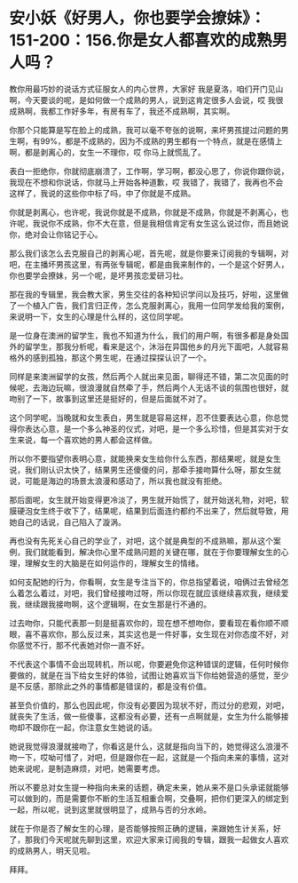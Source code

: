 # 安小妖《好男人，你也要学会撩妹》：151-200：156.你是女人都喜欢的成熟男人吗？

教你用最巧妙的说话方式征服女人的内心世界，大家好 我是夏洛，咱们开门见山啊，今天要谈的呢，是如何做一个成熟的男人，说到这肯定很多人会说，哎 我很成熟啊，我都工作好多年，有房有车了，我还不成熟啊，其实啊。

你那个只能算是写在脸上的成熟，我可以毫不夸张的说啊，来坏男孩提过问题的男生啊，有99%，都是不成熟的，因为不成熟的男生都有一个特点，就是在感情上啊，都是剥离心的，女生一不理你，哎 你马上就慌乱了。

表白一拒绝你，你就彻底崩溃了，工作啊，学习啊，都没心思了，你说你跟你说，我现在不想和你说话，你就马上开始各种道歉，哎 我错了，我错了，我再也不会这样了，我说的这些你中标了吗，中了你就是不成熟。

你就是剥离心，也许呢，我说你就是不成熟，你就是不成熟，你就是不剥离心，也许呢，我说你不成熟，你不大在意，但是我相信肯定有女生这么说过你，而且她说你，绝对会让你铭记于心。

那么我们该怎么去克服自己的剥离心呢，首先呢，就是你要来订阅我的专辑啊，对吧，在主播坏男孩这里，有两张专辑呢，都是由我来制作的，一个是这个好男人，你也要学会撩妹，另一个呢，是坏男孩恋爱研习社。

那在我的专辑里，我会教大家，男生交往的各种知识学问以及技巧，好啦，这里做了一个植入广告，我们言归正传，怎么克服剥离心，我用一位同学发给我的案例，来说明一下，女生的心理是什么样的，这位同学呢。

是一位身在澳洲的留学生，我也不知道为什么，我们的用户啊，有很多都是身处国外的留学生，那我分析呢，看来是这个，沐浴在异国他乡的月光下面吧，人就容易格外的感到孤独，那这个男生呢，在通过探探认识了一个。

同样是来澳洲留学的女孩，然后两个人就出来见面，聊得还不错，第二次见面的时候呢，去海边玩嘛，很浪漫就自然牵了手，然后两个人无话不谈的氛围也很好，就吻别了一下，故事到这里还是挺好的，但是后面就不对了。

这个同学呢，当晚就和女生表白，男生就是容易这样，忍不住要表达心意，你总觉得你表达心意，是一个多么神圣的仪式，对吧，是一个多么珍惜，但是其实对于女生来说，每一个喜欢她的男人都会这样做。

所以你不要指望你表明心意，就能换来女生给你什么东西，那结果呢，就是女生说，我们刚认识太快了，结果男生还傻傻的问，那牵手接吻算什么呀，那女生就说，可能是海边的场景太浪漫和感动了，所以我也就没有拒绝。

那后面呢，女生就开始变得更冷淡了，男生就开始慌了，就开始送礼物，对吧，软膜硬泡女生终于收下了，结果呢，结果到后面连约都约不出来了，然后就导致，用她自己的话说，自己陷入了漩涡。

再也没有先死关心自己的学业了，对吧，这个就是典型的不成熟嘛，那从这个案例，我们就能看到，解决你心里不成熟问题的关键在哪，就在于你要理解女生的心理，理解女生的大脑是在如何运作的，理解女生的情绪。

如何支配她的行为，你看啊，女生是专注当下的，你总指望着说，咱俩过去曾经怎么着怎么着过，对吧，我们曾经接吻过呀，所以你现在就应该继续喜欢我，继续爱我，继续跟我接吻啊，这个逻辑啊，在女生那是行不通的。

过去吻你，只能代表那一刻是挺喜欢你的，现在想不想吻你，要看现在看你顺不顺眼，喜不喜欢你，那么反过来，其实这也是一件好事，女生现在对你态度不好，对你感觉不行，那不代表她对你一直不好。

不代表这个事情不会出现转机，所以呢，你要避免你这种错误的逻辑，任何时候你要做的，就是在当下给女生好的体验，试图让她喜欢当下你给她营造的感觉，至少是不反感，那除此之外的事情都是错误的，都是没有价值。

甚至负价值的，那么也因此呢，你没有必要因为现状不好，而过分的悲观，对吧，就丧失了生活，做一些傻事，这都没有必要，还有一点啊就是，女生为什么能够接吻却不跟你在一起，你注意女生她说的话。

她说我觉得浪漫就接吻了，你看这是什么，这就是指向当下的，她觉得这么浪漫不吻一下，哎呦可惜了，对吧，但是跟你在一起，这就是一个指向未来的事情，这对她来说呢，是制造麻烦，对吧，她需要考虑。

所以不要总对女生提一种指向未来的话题，确定未来，她从来不是口头承诺就能够可以做到的，而是需要你不断的生活互相重合啊，交叠啊，把你们更深入的绑定到一起，所以呢，说到这里就很明显了，成熟与否的分水岭。

就在于你是否了解女生的心理，是否能够按照正确的逻辑，来跟她生计关系，好了，那我们今天呢就先聊到这里，欢迎大家来订阅我的专辑，跟我一起做女人喜欢的成熟男人，明天见啦。

拜拜。